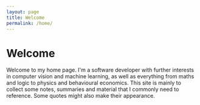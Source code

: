 ```yaml
---
layout: page
title: Welcome
permalink: /home/
---
```

# Welcome

Welcome to my home page. I'm a software developer with further interests in computer vision and machine learning, as well as everything from maths and logic to physics and behavioural economics. This site is mainly to collect some notes, summaries and material that I commonly need to reference. Some quotes might also make their appearance.
